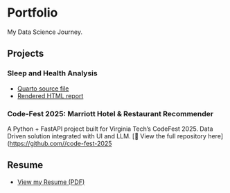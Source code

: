 # Portfolio  
My Data Science Journey.

## Projects

### Sleep and Health Analysis
- [Quarto source file](projects/sleep-and-health-analysis.qmd)
- [Rendered HTML report](https://cheyenne232025s.github.io/Portfolio/sleep-and-health-analysis.html)

### Code-Fest 2025: Marriott Hotel & Restaurant Recommender
A Python + FastAPI project built for Virginia Tech’s CodeFest 2025.
Data Driven solution integrated with UI and LLM.
[🔗 View the full repository here]([https://github.com/<your-username>/code-fest-2025](https://github.com/Cheyenne232025S/code-fest-2025)

## Resume
- [View my Resume (PDF)](https://cheyenne232025s.github.io/Portfolio/resume.pdf)
    
